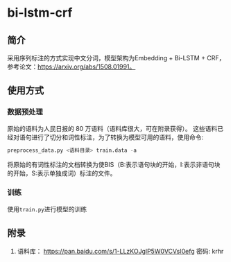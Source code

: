 # bi-lstm-crf

## 简介

采用序列标注的方式实现中文分词，模型架构为Embedding + Bi-LSTM + CRF，参考论文：https://arxiv.org/abs/1508.01991。

## 使用方式

### 数据预处理

原始的语料为人民日报的 80 万语料（语料库很大，可在附录获得）。
这些语料已经对语句进行了切分和词性标注，为了转换为模型可用的语料，使用命令:
```python
preprocess_data.py <语料目录> train.data -a
```
将原始的有词性标注的文档转换为使BIS（B:表示语句块的开始，I:表示非语句块的开始，S:表示单独成词）标注的文件。

### 训练

使用`train.py`进行模型的训练

## 附录

1. 语料库： https://pan.baidu.com/s/1-LLzKOJglP5W0VCVsI0efg 密码: krhr 
